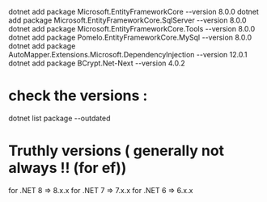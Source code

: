 dotnet add package Microsoft.EntityFrameworkCore --version 8.0.0
dotnet add package Microsoft.EntityFrameworkCore.SqlServer --version 8.0.0
dotnet add package Microsoft.EntityFrameworkCore.Tools --version 8.0.0
dotnet add package Pomelo.EntityFrameworkCore.MySql --version 8.0.0
dotnet add package AutoMapper.Extensions.Microsoft.DependencyInjection --version 12.0.1
dotnet add package BCrypt.Net-Next --version 4.0.2



# check the versions :
dotnet list package --outdated


# Truthly versions ( generally not always !! (for ef))
for .NET 8 => 8.x.x
for .NET 7 => 7.x.x
for .NET 6 => 6.x.x